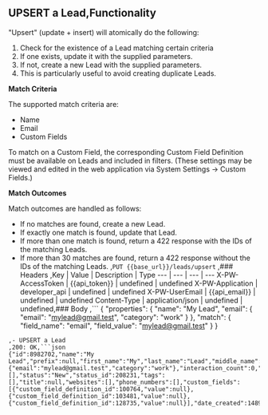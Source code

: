 ## UPSERT a Lead,**Functionality**

"Upsert" (update + insert) will atomically do the following:
1. Check for the existence of a Lead matching certain criteria
1. If one exists, update it with the supplied parameters.
1. If not, create a new Lead with the supplied parameters.
1. This is particularly useful to avoid creating duplicate Leads.

**Match Criteria**

The supported match criteria are:
* Name
* Email
* Custom Fields

To match on a Custom Field, the corresponding Custom Field Definition must be available on Leads and included in filters. (These settings may be viewed and edited in the web application via System Settings -> Custom Fields.)

**Match Outcomes**

Match outcomes are handled as follows:

* If no matches are found, create a new Lead.
* If exactly one match is found, update that Lead.
* If more than one match is found, return a 422 response with the IDs of the matching Leads.
* If more than 30 matches are found, return a 422 response without the IDs of the matching Leads.
,```PUT {{base_url}}/leads/upsert```
,### Headers
,Key | Value | Description | Type
--- | --- | --- | ---
X-PW-AccessToken | {{api_token}} | undefined | undefined
X-PW-Application | developer_api | undefined | undefined
X-PW-UserEmail | {{api_email}} | undefined | undefined
Content-Type | application/json | undefined | undefined,### Body
,```
{ 
  "properties": { 
    "name": "My Lead", 
    "email": { 
      "email": "mylead@gmail.test", 
      "category": "work" 
    } 
  }, 
  "match": { 
    "field_name": "email", 
    "field_value": "mylead@gmail.test" 
  } 
}
```,### Example Responses
,- UPSERT a Lead
,200: OK,```json
{"id":8982702,"name":"My Lead","prefix":null,"first_name":"My","last_name":"Lead","middle_name":null,"suffix":null,"address":null,"assignee_id":null,"company_name":null,"customer_source_id":null,"details":null,"email":{"email":"mylead@gmail.test","category":"work"},"interaction_count":0,"monetary_unit":null,"monetary_value":null,"socials":[],"status":"New","status_id":208231,"tags":[],"title":null,"websites":[],"phone_numbers":[],"custom_fields":[{"custom_field_definition_id":100764,"value":null},{"custom_field_definition_id":103481,"value":null},{"custom_field_definition_id":128735,"value":null}],"date_created":1489531171,"date_modified":1512006056,"date_last_contacted":null}
```
